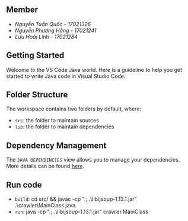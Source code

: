 ## Member

- *Nguyễn Tuấn Quốc - 17021326*
- *Nguyễn Phương Hằng - 17021241*
- *Lưu Hoài Linh - 17021284*


## Getting Started

Welcome to the VS Code Java world. Here is a guideline to help you get started to write Java code in Visual Studio Code.

## Folder Structure

The workspace contains two folders by default, where:

- `src`: the folder to maintain sources
- `lib`: the folder to maintain dependencies

## Dependency Management

The `JAVA DEPENDENCIES` view allows you to manage your dependencies. More details can be found [here](https://github.com/microsoft/vscode-java-pack/blob/master/release-notes/v0.9.0.md#work-with-jar-files-directly).

## Run code

- `build`: cd src/ && javac -cp ".;..\lib\jsoup-1.13.1.jar" .\crawler\MainClass.java
- `run`: java -cp ".;..\lib\jsoup-1.13.1.jar" crawler.MainClass
